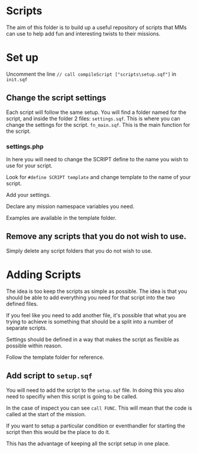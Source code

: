 # Scripts

The aim of this folder is to build up a useful repository of scripts that MMs
can use to help add fun and interesting twists to their missions. 

# Set up

Uncomment the line `// call compileScript ["scripts\setup.sqf"]` in `init.sqf`

## Change the script settings

Each script will follow the same setup. 
You will find a folder named for the script, and inside the folder 2 files:
`settings.sqf`. This is where you can change the settings for the script. 
`fn_main.sqf`. This is the main function for the script. 

### settings.php

In here you will need to change the SCRIPT define to the name you wish to use for
your script. 

Look for `#define SCRIPT template` and change template to the name of your script.

Add your settings. 

Declare any mission namespace variables you need. 

Examples are available in the template folder.

## Remove any scripts that you do not wish to use.

Simply delete any script folders that you do not wish to use.

# Adding Scripts

The idea is too keep the scripts as simple as possible. The idea is that you 
should be able to add everything you need for that script into the two defined
files.

If you feel like you need to add another file, it's possible that what
you are trying to achieve is something that should be a split into a number of 
separate scripts. 

Settings should be defined in a way that makes the script as flexible as possible
within reason. 

Follow the template folder for reference.

## Add script to `setup.sqf`

You will need to add the script to the `setup.sqf` file. 
In doing this you also need to specifiy when this script is going to be called. 

In the case of inspect you can see `call FUNC`. This will mean that the code is 
called at the start of the mission. 

If you want to setup a particular condition or eventhandler for starting the script
then this would be the place to do it. 

This has the advantage of keeping all the script setup in one place.
